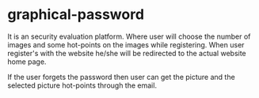 # graphical-password

It is an security evaluation platform. Where user will choose the number of images and some hot-points on the images while registering.
When user register's with the website he/she will be redirected to the actual website home page.

If the user forgets the password then user can get the picture and the selected picture hot-points through the email.
